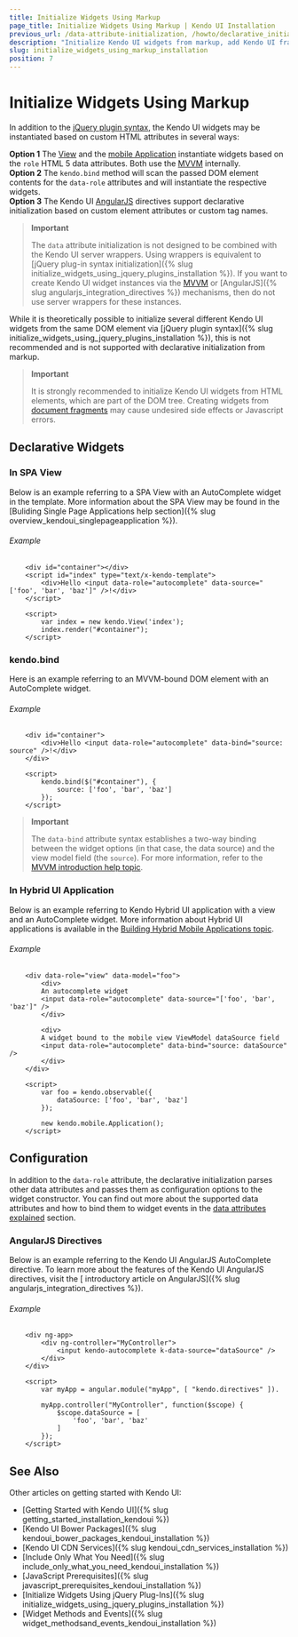 ```yaml
---
title: Initialize Widgets Using Markup
page_title: Initialize Widgets Using Markup | Kendo UI Installation
previous_url: /data-attribute-initialization, /howto/declarative_initialization, /basics/markup, /intro/markup
description: "Initialize Kendo UI widgets from markup, add Kendo UI frameworks to your application, and use AngularJS or MVVM to configure Kendo UI."
slug: initialize_widgets_using_markup_installation
position: 7
---
```


# Initialize Widgets Using Markup

In addition to the [jQuery plugin syntax](/intro/installation/jquery-initialization), the Kendo UI widgets may be instantiated based on custom HTML attributes in several ways:

**Option 1** The [View](/framework/spa/view) and the [mobile Application](/mobile/application) instantiate widgets based on the `role` HTML 5 data attributes. Both use the [MVVM](/framework/mvvm/overview) internally.  
**Option 2** The `kendo.bind` method will scan the passed DOM element contents for the `data-role` attributes and will instantiate the respective widgets.  
**Option 3** The Kendo UI [AngularJS](/AngularJS/introduction) directives support declarative initialization based on custom element attributes or custom tag names.

> **Important**  
>
> The `data` attribute initialization is not designed to be combined with the Kendo UI server wrappers. Using wrappers is equivalent to [jQuery plug-in syntax initialization]({% slug initialize_widgets_using_jquery_plugins_installation %}). If you want to create Kendo UI widget instances via the [MVVM](/framework/mvvm/overview) or [AngularJS]({% slug angularjs_integration_directives %}) mechanisms, then do not use server wrappers for these instances.

While it is theoretically possible to initialize several different Kendo UI widgets from the same DOM element via [jQuery plugin syntax]({% slug initialize_widgets_using_jquery_plugins_installation %}), this is not recommended and is not supported with declarative initialization from markup.

> **Important**  
>
> It is strongly recommended to initialize Kendo UI widgets from HTML elements, which are part of the DOM tree.
Creating widgets from [document fragments](https://developer.mozilla.org/en-US/docs/Web/API/DocumentFragment) may cause undesired side effects or Javascript errors.

## Declarative Widgets

### In SPA View

Below is an example referring to a SPA View with an AutoComplete widget in the template. More information about the SPA View may be found in the [Buliding Single Page Applications help section]({% slug overview_kendoui_singlepageapplication %}).

###### Example

```
    <div id="container"></div>
    <script id="index" type="text/x-kendo-template">
        <div>Hello <input data-role="autocomplete" data-source="['foo', 'bar', 'baz']" />!</div>
    </script>

    <script>
        var index = new kendo.View('index');
        index.render("#container");
    </script>
```

### kendo.bind

Here is an example referring to an MVVM-bound DOM element with an AutoComplete widget.

###### Example

```
    <div id="container">
        <div>Hello <input data-role="autocomplete" data-bind="source: source" />!</div>
    </div>

    <script>
        kendo.bind($("#container"), {
            source: ['foo', 'bar', 'baz']
        });
    </script>
```

> **Important**  
>
> The `data-bind` attribute syntax establishes a two-way binding between the widget options (in that case, the data source) and the view model field (the `source`). For more information, refer to the [MVVM introduction help topic](/framework/mvvm/overview).

### In Hybrid UI Application

Below is an example referring to Kendo Hybrid UI application with a view and an AutoComplete widget. More information about Hybrid UI applications is available in the [Building Hybrid Mobile Applications topic](/framework/spa/overview).

###### Example

```
    <div data-role="view" data-model="foo">
        <div>
        An autocomplete widget
        <input data-role="autocomplete" data-source="['foo', 'bar', 'baz']" />
        </div>

        <div>
        A widget bound to the mobile view ViewModel dataSource field
        <input data-role="autocomplete" data-bind="source: dataSource" />
        </div>
    </div>

    <script>
        var foo = kendo.observable({
            dataSource: ['foo', 'bar', 'baz']
        });

        new kendo.mobile.Application();
    </script>
```

## Configuration

In addition to the `data-role` attribute, the declarative initialization parses other data attributes and passes them as configuration options to the widget constructor. You can find out more about the supported data attributes and how to bind them to widget events in the [data attributes explained](/framework/data-attribute-initialization) section.

### AngularJS Directives

Below is an example referring to the Kendo UI AngularJS AutoComplete directive. To learn more about the features of the Kendo UI AngularJS directives, visit the [ introductory article on AngularJS]({% slug angularjs_integration_directives %}).

###### Example

```
    <div ng-app>
        <div ng-controller="MyController">
            <input kendo-autocomplete k-data-source="dataSource" />
        </div>
    </div>

    <script>
        var myApp = angular.module("myApp", [ "kendo.directives" ]).

        myApp.controller("MyController", function($scope) {
            $scope.dataSource = [
                'foo', 'bar', 'baz'
            ]
        });
    </script>
```

## See Also

Other articles on getting started with Kendo UI:

* [Getting Started with Kendo UI]({% slug getting_started_installation_kendoui %})
* [Kendo UI Bower Packages]({% slug kendoui_bower_packages_kendoui_installation %})
* [Kendo UI CDN Services]({% slug kendoui_cdn_services_installation %})
* [Include Only What You Need]({% slug include_only_what_you_need_kendoui_installation %})
* [JavaScript Prerequisites]({% slug javascript_prerequisites_kendoui_installation %})
* [Initialize Widgets Using jQuery Plug-Ins]({% slug initialize_widgets_using_jquery_plugins_installation %})
* [Widget Methods and Events]({% slug widget_methodsand_events_kendoui_installation %})
